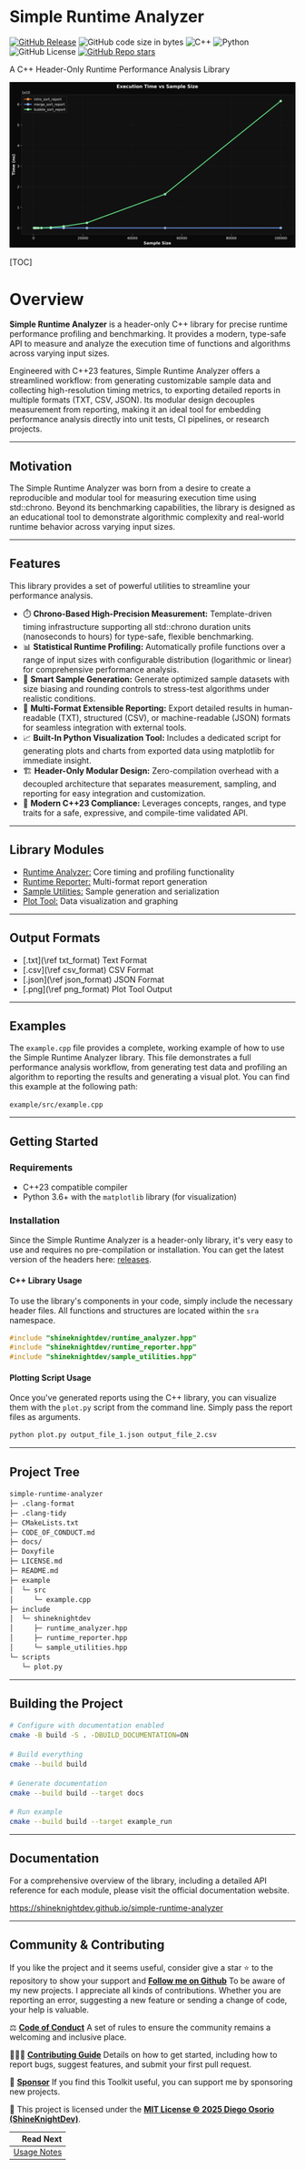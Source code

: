 # Simple Runtime Analyzer

[![GitHub Release](https://img.shields.io/github/v/release/shineknightdev/simple-runtime-analyzer)](https://github.com/ShineKnightDev/simple-runtime-analyzer/releases/latest)
![GitHub code size in bytes](https://img.shields.io/github/languages/code-size/shineknightdev/simple-runtime-analyzer)
![C++](https://img.shields.io/badge/C++-23-659ad2?style=flat&logo=cplusplus&logoColor=ffffff&logoSize=auto&labelColor=004482&color=659ad2)
![Python](https://img.shields.io/badge/Python-3-e8b600?style=flat&logo=python&logoColor=ffffff&logoSize=auto&labelColor=306998&color=e8b600)
![GitHub License](https://img.shields.io/github/license/shineknightdev/simple-runtime-analyzer?style=flat&labelColor=750014&color=8b959e&link=https%3A%2F%2Fgithub.com%2FShineKnightDev%2Fsimple-runtime-analyzer%2Fblob%2Fmaster%2FLICENSE.md)
[![GitHub Repo stars](https://img.shields.io/github/stars/shineknightdev/simple-runtime-analyzer)](https://github.com/ShineKnightDev/simple-runtime-analyzer)

A C++ Header-Only Runtime Performance Analysis Library

<div class="title_screenshot">

![SRA plot tool graph](docs/img/screenshot.png)

</div>

[TOC]

# Overview

**Simple Runtime Analyzer** is a header-only C++ library for precise runtime performance profiling and benchmarking. It provides a modern, type-safe API to measure and analyze the execution time of functions and algorithms across varying input sizes.  

Engineered with C++23 features, Simple Runtime Analyzer offers a streamlined workflow: from generating customizable sample data and collecting high-resolution timing metrics, to exporting detailed reports in multiple formats (TXT, CSV, JSON). Its modular design decouples measurement from reporting, making it an ideal tool for embedding performance analysis directly into unit tests, CI pipelines, or research projects.

-----

## Motivation

The Simple Runtime Analyzer was born from a desire to create a reproducible and modular tool for measuring execution time using std::chrono. Beyond its benchmarking capabilities, the library is designed as an educational tool to demonstrate algorithmic complexity and real-world runtime behavior across varying input sizes.

-----

## Features

This library provides a set of powerful utilities to streamline your performance analysis.

- ⏱️ **Chrono-Based High-Precision Measurement:** Template-driven timing infrastructure supporting all std::chrono duration units (nanoseconds to hours) for type-safe, flexible benchmarking.
- 📊 **Statistical Runtime Profiling:** Automatically profile functions over a range of input sizes with configurable distribution (logarithmic or linear) for comprehensive performance analysis.
- 🔢 **Smart Sample Generation:** Generate optimized sample datasets with size biasing and rounding controls to stress-test algorithms under realistic conditions.
- 💾 **Multi-Format Extensible Reporting:** Export detailed results in human-readable (TXT), structured (CSV), or machine-readable (JSON) formats for seamless integration with external tools.
- 📈 **Built-In Python Visualization Tool:** Includes a dedicated script for generating plots and charts from exported data using matplotlib for immediate insight.
- 🏗️ **Header-Only Modular Design:** Zero-compilation overhead with a decoupled architecture that separates measurement, sampling, and reporting for easy integration and customization.
- 🎯 **Modern C++23 Compliance:** Leverages concepts, ranges, and type traits for a safe, expressive, and compile-time validated API.

-----

## Library Modules

- [Runtime Analyzer:](docs/runtime_analyzer.md) Core timing and profiling functionality
- [Runtime Reporter:](docs/runtime_reporter.md) Multi-format report generation
- [Sample Utilities:](docs/sample_utilities.md) Sample generation and serialization
- [Plot Tool:](docs/plot_generation.md) Data visualization and graphing

-----

## Output Formats

- [.txt](\ref txt_format) Text Format
- [.csv](\ref csv_format) CSV Format
- [.json](\ref json_format) JSON Format
- [.png](\ref png_format) Plot Tool Output

-----

## Examples

The `example.cpp` file provides a complete, working example of how to use the Simple Runtime Analyzer library. This file demonstrates a full performance analysis workflow, from generating test data and profiling an algorithm to reporting the results and generating a visual plot. You can find this example at the following path:

`example/src/example.cpp`

-----

## Getting Started

### Requirements

- C++23 compatible compiler
- Python 3.6+ with the `matplotlib` library (for visualization)

### Installation

Since the Simple Runtime Analyzer is a header-only library, it's very easy to use and requires no pre-compilation or installation. You can get the latest version of the headers here: [releases](https://github.com/ShineKnightDev/simple-runtime-analyzer/releases).

#### C++ Library Usage

To use the library's components in your code, simply include the necessary header files. All functions and structures are located within the `sra` namespace.

```cpp
#include "shineknightdev/runtime_analyzer.hpp"
#include "shineknightdev/runtime_reporter.hpp"
#include "shineknightdev/sample_utilities.hpp"
```

#### Plotting Script Usage

Once you've generated reports using the C++ library, you can visualize them with the `plot.py` script from the command line. Simply pass the report files as arguments.

```bash
python plot.py output_file_1.json output_file_2.csv
```

-----

## Project Tree

```txt
simple-runtime-analyzer
├─ .clang-format
├─ .clang-tidy
├─ CMakeLists.txt
├─ CODE_OF_CONDUCT.md
├─ docs/
├─ Doxyfile
├─ LICENSE.md
├─ README.md
├─ example
│  └─ src
│     └─ example.cpp
├─ include
│  └─ shineknightdev
│     ├─ runtime_analyzer.hpp
│     ├─ runtime_reporter.hpp
│     └─ sample_utilities.hpp
└─ scripts
   └─ plot.py
```

-----

## Building the Project

```bash
# Configure with documentation enabled
cmake -B build -S . -DBUILD_DOCUMENTATION=ON

# Build everything
cmake --build build

# Generate documentation
cmake --build build --target docs

# Run example
cmake --build build --target example_run
```

-----

## Documentation

For a comprehensive overview of the library, including a detailed API reference for each module, please visit the official documentation website.

<https://shineknightdev.github.io/simple-runtime-analyzer>

-----

## Community & Contributing

If you like the project and it seems useful, consider give a star ⭐️ to the repository to show your support and [**Follow me on Github**](https://github.com/ShineKnightDev) To be aware of my new projects.
I appreciate all kinds of contributions. Whether you are reporting an error, suggesting a new feature or sending a change of code, your help is valuable.

⚖️ [**Code of Conduct**](https://github.com/ShineKnightDev/simple-runtime-analyzer/blob/master/CODE_OF_CONDUCT.md) A set of rules to ensure the community remains a welcoming and inclusive place.

👷🏻‍♂️ [**Contributing Guide**](https://github.com/ShineKnightDev/simple-runtime-analyzer/blob/master/.github/CONTRIBUTING.md) Details on how to get started, including how to report bugs, suggest features, and submit your first pull request.

💸 [**Sponsor**](https://github.com/sponsors/ShineKnightDev) If you find this Toolkit useful, you can support me by sponsoring new projects.

📜 This project is licensed under the [**MIT License © 2025 Diego Osorio (ShineKnightDev)**](https://github.com/ShineKnightDev/simple-runtime-analyzer/blob/master/LICENSE.md).

<div class="section_buttons">

|                          Read Next |
|-----------------------------------:|
| [Usage Notes](docs/usage_notes.md) |

</div>
